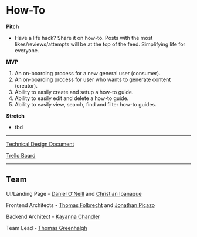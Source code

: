 # How-To

**Pitch**

- Have a life hack? Share it on how-to. Posts with the most likes/reviews/attempts will be at the top of the feed. Simplifying life for everyone.

**MVP**

1. An on-boarding process for a new general user (consumer).
1. An on-boarding process for user who wants to generate content (creator).
1. Ability to easily create and setup a how-to guide.
1. Ability to easily edit and delete a how-to guide.
1. Ability to easily view, search, find and filter how-to guides.

**Stretch**

- tbd

---

[Technical Design Document](https://docs.google.com/document/d/1pqIehm7TRPA16RRoL4408-N7Ml7xRKgG7_9sYUxTSOo/edit#heading=h.4oicemcbd57)

[Trello Board](https://trello.com/b/jiWkPUrs/build-week)

---

## Team

UI/Landing Page - [Daniel O'Neill](https://github.com/danpatrickoneill) and [Christian Ipanaque](https://github.com/chrisipanaque)

Frontend Architects - [Thomas Folbrecht](https://github.com/tfolbrecht) and [Jonathan Picazo](https://github.com/macjabeth)

Backend Architect - [Kayanna Chandler](https://github.com/yannafaith)

Team Lead - [Thomas Greenhalgh](https://github.com/tgreenhalgh)
